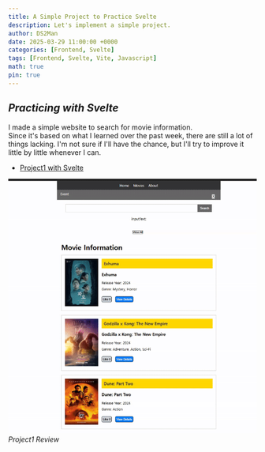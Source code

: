 ```yaml
---
title: A Simple Project to Practice Svelte
description: Let's implement a simple project.
author: DS2Man
date: 2025-03-29 11:00:00 +0000
categories: [Frontend, Svelte]
tags: [Frontend, Svelte, Vite, Javascript]
math: true
pin: true
---
```


## *Practicing with Svelte*

I made a simple website to search for movie information.    
Since it's based on what I learned over the past week, there are still a lot of things lacking. I'm not sure if I'll have the chance, but I'll try to improve it little by little whenever I can.

- [Project1 with Svelte](https://github.com/jaoneol/Frontend/tree/main/Svelte/pjt01-movieinfo)

![Project1](/assets/img/svelte/2025-03-29-SVELTE6_1.gif)
_Project1 Review_